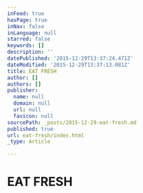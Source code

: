 ```yaml
---
inFeed: true
hasPage: true
inNav: false
inLanguage: null
starred: false
keywords: []
description: ''
datePublished: '2015-12-29T13:37:24.471Z'
dateModified: '2015-12-29T13:37:13.081Z'
title: EAT FRESH
author: []
authors: []
publisher:
  name: null
  domain: null
  url: null
  favicon: null
sourcePath: _posts/2015-12-29-eat-fresh.md
published: true
url: eat-fresh/index.html
_type: Article

---
```

# EAT FRESH
